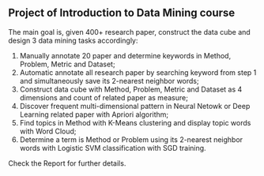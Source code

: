## Project of Introduction to Data Mining course

The main goal is, given 400+ research paper, construct the data cube and design 3 data mining tasks accordingly:
1.  Manually annotate 20 paper and determine keywords in Method, Problem, Metric and Dataset;
2.  Automatic annotate all research paper by searching keyword from step 1 and simultaneously save its 2-nearest neighbor words;
3.  Construct data cube with Method, Problem, Metric and Dataset as 4 dimensions and count of related paper as measure;
4.  Discover frequent multi-dimensional pattern in Neural Netowk or Deep Learning related paper with Apriori algorithm;
5.  Find topics in Method with K-Means clustering and display topic words with Word Cloud;
6.  Determine a term is Method or Problem using its 2-nearest neighbor words with Logistic SVM classification with SGD training.

Check the Report for further details.
